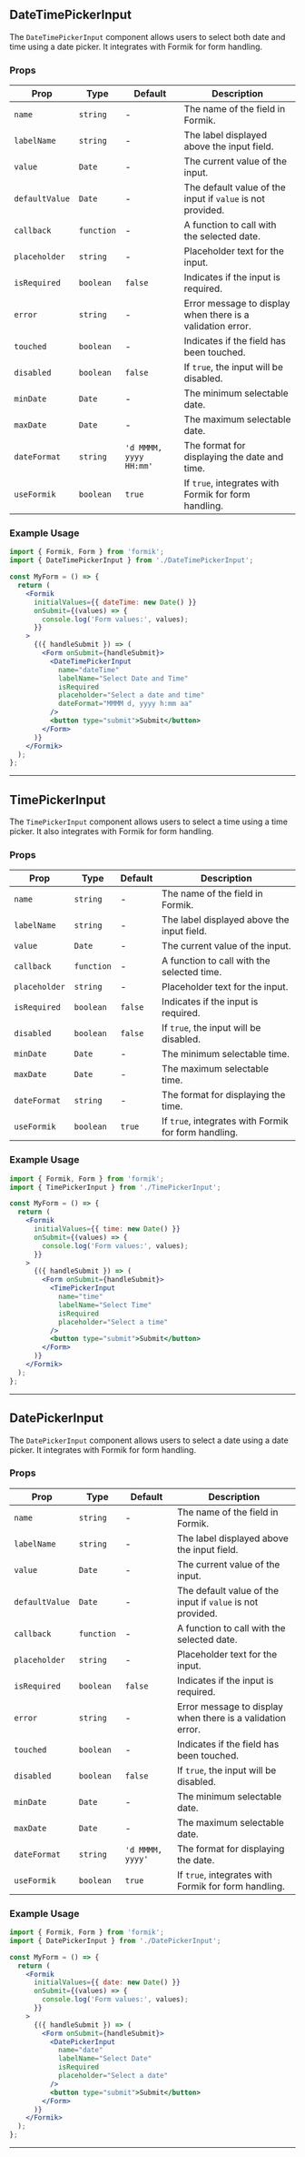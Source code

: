 ## DateTimePickerInput

The `DateTimePickerInput` component allows users to select both date and time using a date picker. It integrates with Formik for form handling.

### Props

| Prop           | Type                | Default               | Description                                                                                     |
|----------------|---------------------|-----------------------|-------------------------------------------------------------------------------------------------|
| `name`         | `string`            | -                     | The name of the field in Formik.                                                               |
| `labelName`    | `string`            | -                     | The label displayed above the input field.                                                     |
| `value`        | `Date`              | -                     | The current value of the input.                                                                 |
| `defaultValue` | `Date`              | -                     | The default value of the input if `value` is not provided.                                     |
| `callback`     | `function`          | -                     | A function to call with the selected date.                                                     |
| `placeholder`   | `string`            | -                     | Placeholder text for the input.                                                                |
| `isRequired`   | `boolean`           | `false`               | Indicates if the input is required.                                                             |
| `error`        | `string`            | -                     | Error message to display when there is a validation error.                                     |
| `touched`      | `boolean`           | -                     | Indicates if the field has been touched.                                                        |
| `disabled`     | `boolean`           | `false`               | If `true`, the input will be disabled.                                                          |
| `minDate`      | `Date`              | -                     | The minimum selectable date.                                                                     |
| `maxDate`      | `Date`              | -                     | The maximum selectable date.                                                                     |
| `dateFormat`   | `string`            | `'d MMMM, yyyy HH:mm'` | The format for displaying the date and time.                                                   |
| `useFormik`    | `boolean`           | `true`                | If `true`, integrates with Formik for form handling.                                           |

### Example Usage

```jsx
import { Formik, Form } from 'formik';
import { DateTimePickerInput } from './DateTimePickerInput';

const MyForm = () => {
  return (
    <Formik
      initialValues={{ dateTime: new Date() }}
      onSubmit={(values) => {
        console.log('Form values:', values);
      }}
    >
      {({ handleSubmit }) => (
        <Form onSubmit={handleSubmit}>
          <DateTimePickerInput
            name="dateTime"
            labelName="Select Date and Time"
            isRequired
            placeholder="Select a date and time"
            dateFormat="MMMM d, yyyy h:mm aa"
          />
          <button type="submit">Submit</button>
        </Form>
      )}
    </Formik>
  );
};
```

---

## TimePickerInput

The `TimePickerInput` component allows users to select a time using a time picker. It also integrates with Formik for form handling.

### Props

| Prop           | Type                | Default               | Description                                                                                     |
|----------------|---------------------|-----------------------|-------------------------------------------------------------------------------------------------|
| `name`         | `string`            | -                     | The name of the field in Formik.                                                               |
| `labelName`    | `string`            | -                     | The label displayed above the input field.                                                     |
| `value`        | `Date`              | -                     | The current value of the input.                                                                 |
| `callback`     | `function`          | -                     | A function to call with the selected time.                                                    |
| `placeholder`   | `string`            | -                     | Placeholder text for the input.                                                                |
| `isRequired`   | `boolean`           | `false`               | Indicates if the input is required.                                                             |
| `disabled`     | `boolean`           | `false`               | If `true`, the input will be disabled.                                                          |
| `minDate`      | `Date`              | -                     | The minimum selectable time.                                                                    |
| `maxDate`      | `Date`              | -                     | The maximum selectable time.                                                                    |
| `dateFormat`   | `string`            | -                     | The format for displaying the time.                                                             |
| `useFormik`    | `boolean`           | `true`                | If `true`, integrates with Formik for form handling.                                           |

### Example Usage

```jsx
import { Formik, Form } from 'formik';
import { TimePickerInput } from './TimePickerInput';

const MyForm = () => {
  return (
    <Formik
      initialValues={{ time: new Date() }}
      onSubmit={(values) => {
        console.log('Form values:', values);
      }}
    >
      {({ handleSubmit }) => (
        <Form onSubmit={handleSubmit}>
          <TimePickerInput
            name="time"
            labelName="Select Time"
            isRequired
            placeholder="Select a time"
          />
          <button type="submit">Submit</button>
        </Form>
      )}
    </Formik>
  );
};
```

---

## DatePickerInput

The `DatePickerInput` component allows users to select a date using a date picker. It integrates with Formik for form handling.

### Props

| Prop           | Type                | Default                | Description                                                                                     |
|----------------|---------------------|------------------------|-------------------------------------------------------------------------------------------------|
| `name`         | `string`            | -                      | The name of the field in Formik.                                                               |
| `labelName`    | `string`            | -                      | The label displayed above the input field.                                                     |
| `value`        | `Date`              | -                      | The current value of the input.                                                                 |
| `defaultValue` | `Date`              | -                      | The default value of the input if `value` is not provided.                                     |
| `callback`     | `function`          | -                      | A function to call with the selected date.                                                     |
| `placeholder`   | `string`            | -                      | Placeholder text for the input.                                                                |
| `isRequired`   | `boolean`           | `false`                | Indicates if the input is required.                                                             |
| `error`        | `string`            | -                      | Error message to display when there is a validation error.                                     |
| `touched`      | `boolean`           | -                      | Indicates if the field has been touched.                                                        |
| `disabled`     | `boolean`           | `false`                | If `true`, the input will be disabled.                                                          |
| `minDate`      | `Date`              | -                      | The minimum selectable date.                                                                     |
| `maxDate`      | `Date`              | -                      | The maximum selectable date.                                                                     |
| `dateFormat`   | `string`            | `'d MMMM, yyyy'`      | The format for displaying the date.                                                             |
| `useFormik`    | `boolean`           | `true`                 | If `true`, integrates with Formik for form handling.                                           |

### Example Usage

```jsx
import { Formik, Form } from 'formik';
import { DatePickerInput } from './DatePickerInput';

const MyForm = () => {
  return (
    <Formik
      initialValues={{ date: new Date() }}
      onSubmit={(values) => {
        console.log('Form values:', values);
      }}
    >
      {({ handleSubmit }) => (
        <Form onSubmit={handleSubmit}>
          <DatePickerInput
            name="date"
            labelName="Select Date"
            isRequired
            placeholder="Select a date"
          />
          <button type="submit">Submit</button>
        </Form>
      )}
    </Formik>
  );
};
```

---